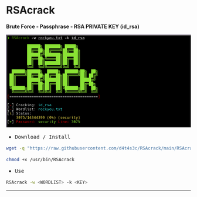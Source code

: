 # RSAcrack

**Brute Force - Passphrase - RSA PRIVATE KEY (id_rsa)**

![](/1.png)

- <kbd>Download / Install</kbd>

```bash
wget -q "https://raw.githubusercontent.com/d4t4s3c/RSAcrack/main/RSAcrack.sh" -O /usr/bin/RSAcrack
```
```bash
chmod +x /usr/bin/RSAcrack
```

- <kbd>Use</kbd>

```bash
RSAcrack -w <WORDLIST> -k <KEY>
```

---
